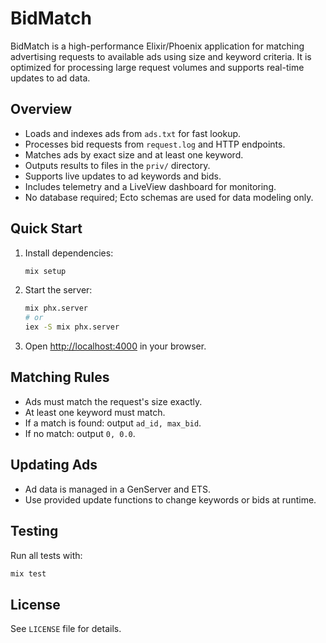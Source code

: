 # BidMatch

BidMatch is a high-performance Elixir/Phoenix application for matching advertising requests to available ads using size and keyword criteria. It is optimized for processing large request volumes and supports real-time updates to ad data.

## Overview

- Loads and indexes ads from `ads.txt` for fast lookup.
- Processes bid requests from `request.log` and HTTP endpoints.
- Matches ads by exact size and at least one keyword.
- Outputs results to files in the `priv/` directory.
- Supports live updates to ad keywords and bids.
- Includes telemetry and a LiveView dashboard for monitoring.
- No database required; Ecto schemas are used for data modeling only.

## Quick Start

1. Install dependencies:

   ```sh
   mix setup
   ```

2. Start the server:

   ```sh
   mix phx.server
   # or
   iex -S mix phx.server
   ```

3. Open [http://localhost:4000](http://localhost:4000) in your browser.

## Matching Rules

- Ads must match the request's size exactly.
- At least one keyword must match.
- If a match is found: output `ad_id, max_bid`.
- If no match: output `0, 0.0`.

## Updating Ads

- Ad data is managed in a GenServer and ETS.
- Use provided update functions to change keywords or bids at runtime.

## Testing

Run all tests with:

```sh
mix test
```

## License

See `LICENSE` file for details.